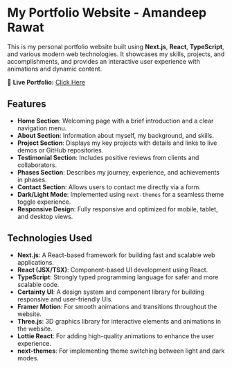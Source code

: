 # My Portfolio Website - Amandeep Rawat

This is my personal portfolio website built using **Next.js**, **React**, **TypeScript**, and various modern web technologies. It showcases my skills, projects, and accomplishments, and provides an interactive user experience with animations and dynamic content.

🚀 **Live Portfolio:** [Click Here](https://amandeep-rawat-next-js-portfolio.vercel.app/) 
## Features

- **Home Section**: Welcoming page with a brief introduction and a clear navigation menu.
- **About Section**: Information about myself, my background, and skills.
- **Project Section**: Displays my key projects with details and links to live demos or GitHub repositories.
- **Testimonial Section**: Includes positive reviews from clients and collaborators.
- **Phases Section**: Describes my journey, experience, and achievements in phases.
- **Contact Section**: Allows users to contact me directly via a form.
- **Dark/Light Mode**: Implemented using `next-themes` for a seamless theme toggle experience.
- **Responsive Design**: Fully responsive and optimized for mobile, tablet, and desktop views.

## Technologies Used

- **Next.js**: A React-based framework for building fast and scalable web applications.
- **React (JSX/TSX)**: Component-based UI development using React.
- **TypeScript**: Strongly typed programming language for safer and more scalable code.
- **Certainty UI**: A design system and component library for building responsive and user-friendly UIs.
- **Framer Motion**: For smooth animations and transitions throughout the website.
- **Three.js**: 3D graphics library for interactive elements and animations in the website.
- **Lottie React**: For adding high-quality animations to enhance the user experience.
- **next-themes**: For implementing theme switching between light and dark modes.

